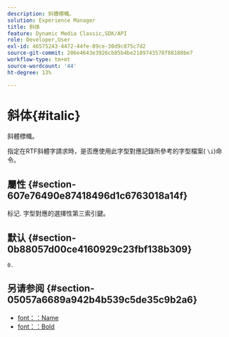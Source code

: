 ```yaml
---
description: 斜體標幟。
solution: Experience Manager
title: 斜体
feature: Dynamic Media Classic,SDK/API
role: Developer,User
exl-id: 46575243-4472-44fe-89ce-30d9c875c7d2
source-git-commit: 206e4643e3926cb85b4be2189743578f88180be7
workflow-type: tm+mt
source-wordcount: '44'
ht-degree: 13%

---
```


# 斜体{#italic}

斜體標幟。

指定在RTF斜體字請求時，是否應使用此字型對應記錄所參考的字型檔案( `\i`)命令。

## 屬性 {#section-607e76490e87418496d1c6763018a14f}

标记. 字型對應的選擇性第三索引鍵。

## 默认 {#section-0b88057d00ce4160929c23fbf138b309}

`0.`

## 另请参阅 {#section-05057a6689a942b4b539c5de35c9b2a6}

* [font：：Name](r-name-font.md#reference_C55889877DC54AABB60734DCDE86EE76)
* [font：：Bold](../../../../../is-api/image-catalog/image-serving-api-ref/c-image-catalog-reference/c-font-map-reference/r-bold-font.md#reference-f7b017ef67574a29abfc3954ab64159c)

